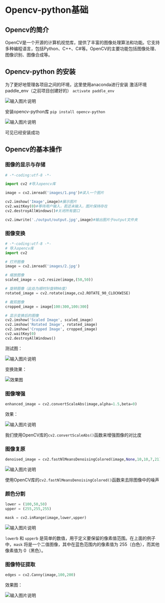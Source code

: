 # Opencv-python基础
## Opencv的简介
OpenCV是一个开源的计算机视觉库，提供了丰富的图像处理算法和功能。它支持多种编程语言，包括Python、C++、C#等。OpenCV的主要功能包括图像处理、图像识别、图像合成等。
## Opencv-python 的安装
为了更好地管理各项目之间的环境，这里使用anaconda进行安装
激活环境paddle_env（之前项目创建好的）
```activate paddle_env```

![输入图片说明](/imgs/2024-05-16/aGpx0kSUoXgk2OO6.png)

安装opencv-python库
```pip install opencv-python```

![输入图片说明](/imgs/2024-05-16/Qfu5Q3aEnAX3HfSr.png)

可见已经安装成功
## Opencv的基本操作
### 图像的显示与存储
```python
# -*-coding:utf-8 -*-

import cv2 #导入opencv库

image = cv2.imread('images/1.png')#读入一个图片

cv2.imshow('Image',image)#展示图片
cv2.waitKey(0)#等待用户输入，若还未输入，图片保持存在
cv2.destroyAllWindows()#关闭所有窗口

cv2.imwrite('./output/output.jpg',image)#输出图片于output文件夹
```
### 图像变换
```python
# -*-coding:utf-8 -*-
# 导入opencv库
import cv2

# 打开图像
image = cv2.imread('images/2.jpg')

# 缩放图像
scaled_image = cv2.resize(image,(50,50))

# 旋转图像（此处为顺时针旋转90度）
rotated_image = cv2.rotate(image,cv2.ROTATE_90_CLOCKWISE)

# 裁剪图像
cropped_image = image[100:300,100:300]

# 显示变换后的图像
cv2.imshow('Scaled Image', scaled_image)
cv2.imshow('Rotated Image', rotated_image)
cv2.imshow('Cropped Image', cropped_image)
cv2.waitKey(0)
cv2.destroyAllWindows()
```
测试图：

![输入图片说明](/imgs/2024-05-16/TZqWZZEVMn0fYblb.jpeg)

变换效果：

![效果图](/imgs/2024-05-16/rxLRYlPk7AXmZszd.png)

### 图像增强
```python
enhanced_image = cv2.convertScaleAbs(image,alpha=1.5,beta=0)
```
效果：

![输入图片说明](/imgs/2024-05-16/48pGqnBCnvfF3nAA.png)

我们使用OpenCV库的`cv2.convertScaleAbs()`函数来增强图像的对比度
### 图像复原
```python
denoised_image = cv2.fastNlMeansDenoisingColored(image,None,10,10,7,21)
```

![输入图片说明](/imgs/2024-05-16/jivFslpmbu9XYF8b.png)

使用OpenCV库的`cv2.fastNlMeansDenoisingColored()`函数来去除图像中的噪声

### 颜色分割
```python
lower = (100,50,50)
upper = (255,255,255)

mask = cv2.inRange(image,lower,upper)
```

![输入图片说明](/imgs/2024-05-16/xn9dlOOkGbUn6uv0.png)

`lowerb` 和 `upperb` 是简单的数值，用于定义要保留的像素值范围。在上面的例子中，`mask` 将是一个二值图像，其中在蓝色范围内的像素值为 255（白色），而其他像素值为 0（黑色）。

### 图像特征提取
```python
edges = cv2.Canny(image,100,200)
```

效果图：

![输入图片说明](/imgs/2024-05-16/9131UmERyZaft34o.png)


<!--stackedit_data:
eyJoaXN0b3J5IjpbLTIxMDg0MzAxMDUsMTQ4MDk0NTY1LC0xMT
YzMTU2NDA2LDExMzE0NjM0MTIsMTQ2Mjg4NTk1OSwtMTg1MzIx
OTk0LC0xNDk5MTYwNzUxLC0yMTQ2NzkzNzAwXX0=
-->